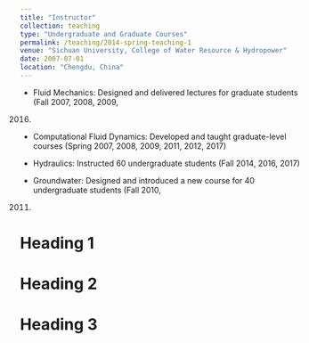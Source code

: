 ```yaml
---
title: "Instructor"
collection: teaching
type: "Undergraduate and Graduate Courses"
permalink: /teaching/2014-spring-teaching-1
venue: "Sichuan University, College of Water Resource & Hydropower"
date: 2007-07-01
location: "Chengdu, China"
---
```


- Fluid Mechanics: Designed and delivered lectures for graduate students (Fall 2007, 2008, 2009,
2016)

- Computational Fluid Dynamics: Developed and taught graduate-level courses (Spring 2007, 2008,
2009, 2011, 2012, 2017)

- Hydraulics: Instructed 60 undergraduate students (Fall 2014, 2016, 2017)

- Groundwater: Designed and introduced a new course for 40 undergraduate students (Fall 2010,
2011)

Heading 1
======

Heading 2
======

Heading 3
======